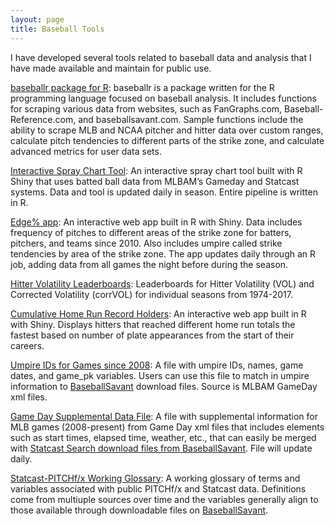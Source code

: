```yaml
---
layout: page
title: Baseball Tools
---
```


<div class="main-explain-area jumbotron">
  <p>I have developed several tools related to baseball data and analysis that I have made available and maintain for public use.</p>
	<p><a href="https://BillPetti.github.io/baseballr">baseballr package for R</a>: baseballr is a package written for the R programming language focused on baseball analysis. It includes functions for scraping various data from websites, such as FanGraphs.com, Baseball-Reference.com, and baseballsavant.com. Sample functions include the ability to scrape MLB and NCAA pitcher and hitter data over custom ranges, calculate pitch tendencies to different parts of the strike zone, and calculate advanced metrics for user data sets.
	<p><a href="http://billpetti.shinyapps.io/shiny_spraychart">Interactive Spray Chart Tool</a>: An interactive spray chart tool built with R Shiny that uses batted ball data from MLBAM’s Gameday and Statcast systems. Data and tool is updated daily in season. Entire pipeline is written in R.
	<p><a href="https://billpetti.shinyapps.io/edge_shiny/">Edge% app</a>: An interactive web app built in R with Shiny. Data includes frequency of pitches to different areas of the strike zone for batters, pitchers, and teams since 2010. Also includes umpire called strike tendencies by area of the strike zone. The app updates daily through an R job, adding data from all games the night before during the season.
	<p><a href="https://rawgit.com/BillPetti/Offensive-Consistency-MLB/master/corrVOL/individual_seasons_VOL_1974_2016.html">Hitter Volatility Leaderboards</a>: Leaderboards for Hitter Volatility (VOL) and Corrected Volatility (corrVOL) for individual seasons from 1974-2017.
	<p><a href="https://billpetti.shinyapps.io/shiny_cumu_hr_app/">Cumulative Home Run Record Holders</a>: An interactive web app built in R with Shiny. Displays hitters that reached different home run totals the fastest based on number of plate appearances from the start of their careers.
	<p><a href="https://app.box.com/s/x20ahfe5e3a3y9sknz3g5y2ojbef3fzx">Umpire IDs for Games since 2008</a>: A file with umpire IDs, names, game dates, and game_pk variables. Users can use this file to match in umpire information to <a href="baseballsavant.mlb.com">BaseballSavant</a> download files. Source is MLBAM GameDay xml files.
	<p><a href="https://app.box.com/v/gamedayboxscoredata">Game Day Supplemental Data File</a>: A file with supplemental information for MLB games (2008-present) from Game Day xml files that includes elements such as start times, elapsed time, weather, etc., that can easily be merged with <a href="baseballsavant.mlb.com">Statcast Search download files from BaseballSavant</a>. File will update daily.
	<p><a href="https://app.box.com/v/statcast-pitchfx-glossary-pett">Statcast-PITCHf/x Working Glossary</a>: A working glossary of terms and variables associated with public PITCHf/x and Statcast data. Definitions come from multiuple sources over time and the variables generally align to those available through downloadable files on <a href="baseballsavant.mlb.com">BaseballSavant</a>.
